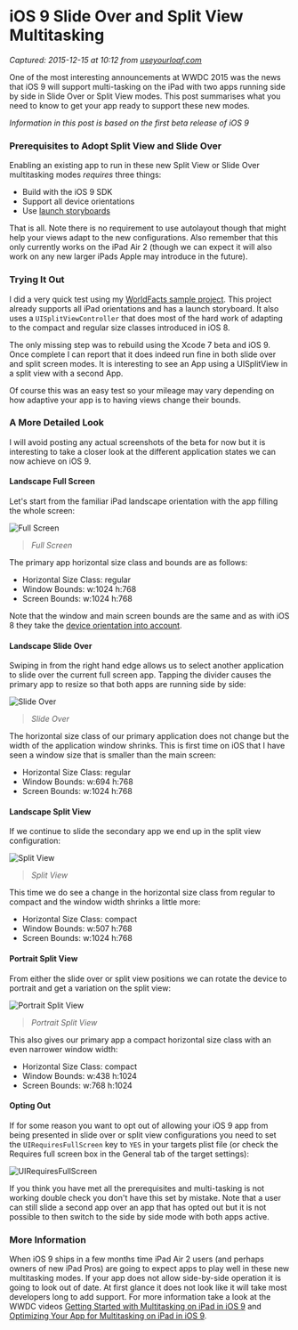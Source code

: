 # iOS 9 Slide Over and Split View Multitasking

_Captured: 2015-12-15 at 10:12 from [useyourloaf.com](http://useyourloaf.com/blog/ios-9-slide-over-and-split-view.html)_

One of the most interesting announcements at WWDC 2015 was the news that iOS 9 will support multi-tasking on the iPad with two apps running side by side in Slide Over or Split View modes. This post summarises what you need to know to get your app ready to support these new modes.

_Information in this post is based on the first beta release of iOS 9_

### Prerequisites to Adopt Split View and Slide Over

Enabling an existing app to run in these new Split View or Slide Over multitasking modes _requires_ three things:

  * Build with the iOS 9 SDK
  * Support all device orientations
  * Use [launch storyboards](http://useyourloaf.com/blog/using-a-launch-screen-storyboard.html)

That is all. Note there is no requirement to use autolayout though that might help your views adapt to the new configurations. Also remember that this only currently works on the iPad Air 2 (though we can expect it will also work on any new larger iPads Apple may introduce in the future).

### Trying It Out

I did a very quick test using my [WorldFacts sample project](https://github.com/kharrison/CodeExamples/tree/master/WorldFacts). This project already supports all iPad orientations and has a launch storyboard. It also uses a `UISplitViewController` that does most of the hard work of adapting to the compact and regular size classes introduced in iOS 8.

The only missing step was to rebuild using the Xcode 7 beta and iOS 9. Once complete I can report that it does indeed run fine in both slide over and split screen modes. It is interesting to see an App using a UISplitView in a split view with a second App.

Of course this was an easy test so your mileage may vary depending on how adaptive your app is to having views change their bounds.

### A More Detailed Look

I will avoid posting any actual screenshots of the beta for now but it is interesting to take a closer look at the different application states we can now achieve on iOS 9.

#### Landscape Full Screen

Let's start from the familiar iPad landscape orientation with the app filling the whole screen:

![Full Screen](http://useyourloaf.com/assets/images/2015/2015-06-15-001.png)

> _Full Screen_

The primary app horizontal size class and bounds are as follows:

  * Horizontal Size Class: regular
  * Window Bounds: w:1024 h:768
  * Screen Bounds: w:1024 h:768

Note that the window and main screen bounds are the same and as with iOS 8 they take the [device orientation into account](http://useyourloaf.com/blog/uiscreen-bounds-in-ios-8.html).

#### Landscape Slide Over

Swiping in from the right hand edge allows us to select another application to slide over the current full screen app. Tapping the divider causes the primary app to resize so that both apps are running side by side:

![Slide Over](http://useyourloaf.com/assets/images/2015/2015-06-15-002.png)

> _Slide Over_

The horizontal size class of our primary application does not change but the width of the application window shrinks. This is first time on iOS that I have seen a window size that is smaller than the main screen:

  * Horizontal Size Class: regular
  * Window Bounds: w:694 h:768
  * Screen Bounds: w:1024 h:768

#### Landscape Split View

If we continue to slide the secondary app we end up in the split view configuration:

![Split View](http://useyourloaf.com/assets/images/2015/2015-06-15-003.png)

> _Split View_

This time we do see a change in the horizontal size class from regular to compact and the window width shrinks a little more:

  * Horizontal Size Class: compact
  * Window Bounds: w:507 h:768
  * Screen Bounds: w:1024 h:768

#### Portrait Split View

From either the slide over or split view positions we can rotate the device to portrait and get a variation on the split view:

![Portrait Split View](http://useyourloaf.com/assets/images/2015/2015-06-15-004.png)

> _Portrait Split View_

This also gives our primary app a compact horizontal size class with an even narrower window width:

  * Horizontal Size Class: compact
  * Window Bounds: w:438 h:1024
  * Screen Bounds: w:768 h:1024

#### Opting Out

If for some reason you want to opt out of allowing your iOS 9 app from being presented in slide over or split view configurations you need to set the `UIRequiresFullScreen` key to `YES` in your targets plist file (or check the Requires full screen box in the General tab of the target settings):

![UIRequiresFullScreen](http://useyourloaf.com/assets/images/2015/2015-06-15-006.png)

If you think you have met all the prerequisites and multi-tasking is not working double check you don't have this set by mistake. Note that a user can still slide a second app over an app that has opted out but it is not possible to then switch to the side by side mode with both apps active.

### More Information

When iOS 9 ships in a few months time iPad Air 2 users (and perhaps owners of new iPad Pros) are going to expect apps to play well in these new multitasking modes. If your app does not allow side-by-side operation it is going to look out of date. At first glance it does not look like it will take most developers long to add support. For more information take a look at the WWDC videos [Getting Started with Multitasking on iPad in iOS 9](https://developer.apple.com/videos/wwdc/2015/?id=205) and [Optimizing Your App for Multitasking on iPad in iOS 9](https://developer.apple.com/videos/wwdc/2015/?id=212).
